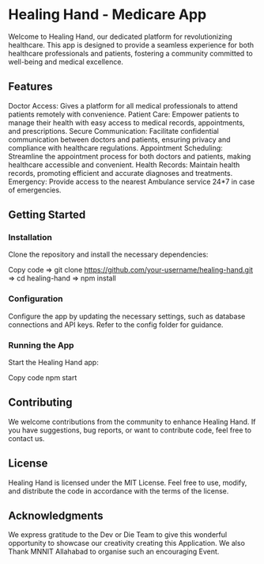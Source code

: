 # **Healing Hand - Medicare App**

Welcome to Healing Hand, our dedicated platform for revolutionizing healthcare. This app is designed to provide a seamless experience for both healthcare professionals and patients, fostering a community committed to well-being and medical excellence.

## Features

Doctor Access: Gives a platform for all medical professionals to attend patients remotely with convenience.
Patient Care: Empower patients to manage their health with easy access to medical records, appointments, and prescriptions.
Secure Communication: Facilitate confidential communication between doctors and patients, ensuring privacy and compliance with healthcare regulations.
Appointment Scheduling: Streamline the appointment process for both doctors and patients, making healthcare accessible and convenient.
Health Records: Maintain health records, promoting efficient and accurate diagnoses and treatments.
Emergency: Provide access to the nearest Ambulance service 24*7 in case of emergencies.

## Getting Started

### Installation

Clone the repository and install the necessary dependencies:

Copy code
=> git clone https://github.com/your-username/healing-hand.git
=> cd healing-hand
=> npm install

### Configuration

Configure the app by updating the necessary settings, such as database connections and API keys. Refer to the config folder for guidance.

### Running the App

Start the Healing Hand app:

Copy code
npm start

## Contributing

We welcome contributions from the community to enhance Healing Hand. If you have suggestions, bug reports, or want to contribute code, feel free to contact us.

## License

Healing Hand is licensed under the MIT License. Feel free to use, modify, and distribute the code in accordance with the terms of the license.

## Acknowledgments

We express gratitude to the Dev or Die Team to give this wonderful opportunity to showcase our creativity creating this Application.
We also Thank MNNIT Allahabad to organise such an encouraging Event.